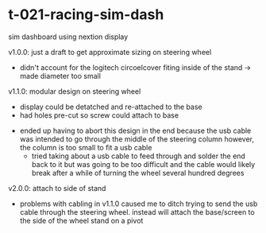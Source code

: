 # t-021-racing-sim-dash
sim dashboard using nextion display 

v1.0.0: just a draft to get approximate sizing on steering wheel
  - didn't account for the logitech circoelcover fiting inside of the stand -> made diameter too small

v1.1.0: modular design on steering wheel
  - display could be detatched and re-attached to the base
  - had holes pre-cut so screw could attach to base
  * ended up having to abort this design in the end because the usb cable was intended to go through the middle of 
    the steering column however, the column is too small to fit a usb cable 
    - tried taking about a usb cable to feed through and solder the end back to it but was going to be too difficult
      and the cable would likely break after a while of turning the wheel several hundred degrees

v2.0.0: attach to side of stand
  - problems with cabling in v1.1.0 caused me to ditch trying to send the usb cable through the steering wheel.
  instead will attach the base/screen to the side of the wheel stand on a pivot
